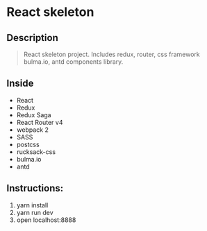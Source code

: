 # React skeleton

## Description

>React skeleton project. Includes redux, router, css framework bulma.io, antd components library.

## Inside

- React
- Redux
- Redux Saga
- React Router v4
- webpack 2
- SASS
- postcss
- rucksack-css
- bulma.io
- antd



## Instructions:

1. yarn install 
2. yarn run dev
3. open localhost:8888


 
 



